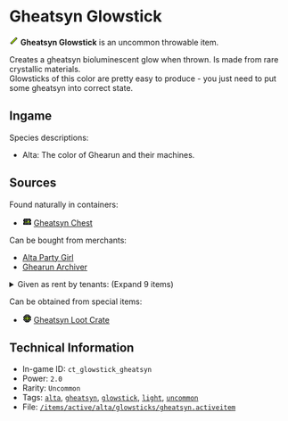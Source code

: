 # Gheatsyn Glowstick

<img src="https://raw.githubusercontent.com/Ceterai/Enternia/main/items/active/alta/glowsticks/gheatsyn.png" alt="Gheatsyn Glowstick icon" loading="lazy" height=16px width="auto" /> **Gheatsyn Glowstick** is an uncommon throwable item.

Creates a gheatsyn bioluminescent glow when thrown. Is made from rare crystallic materials.  
Glowsticks of this color are pretty easy to produce - you just need to put some gheatsyn into correct state.

## Ingame

Species descriptions:

- Alta: The color of Ghearun and their machines.

## Sources

Found naturally in containers:

- <img src="https://raw.githubusercontent.com/Ceterai/Enternia/main/objects/biome/alterash_prime/gheatsyn/decorative/chest/icon.png" alt="Gheatsyn Chest icon" loading="lazy" height=16px width="auto" /> [Gheatsyn Chest](https://ceterai.github.io/MyEnternia/Wiki/GheatsynChest)

Can be bought from merchants:

- [Alta Party Girl](https://ceterai.github.io/MyEnternia/Wiki/AltaPartyGirl)
- [Ghearun Archiver](https://ceterai.github.io/MyEnternia/Wiki/GhearunArchiver)

<details markdown="1"><summary>Given as rent by tenants: (Expand 9 items)</summary>

- [Alta Dancer](https://ceterai.github.io/MyEnternia/Wiki/AltaDancer)
- [Alta Gamer](https://ceterai.github.io/MyEnternia/Wiki/AltaGamer)
- [Alta Hula Dancer](https://ceterai.github.io/MyEnternia/Wiki/AltaHulaDancer)
- [Alta in a Calin Dress](https://ceterai.github.io/MyEnternia/Wiki/AltainaCalinDress)
- [Alta Koywa Dancer](https://ceterai.github.io/MyEnternia/Wiki/AltaKoywaDancer)
- [Alta Neon Dancer](https://ceterai.github.io/MyEnternia/Wiki/AltaNeonDancer)
- [Alta Party Girl](https://ceterai.github.io/MyEnternia/Wiki/AltaPartyGirl)
- [Alta Resort Girl](https://ceterai.github.io/MyEnternia/Wiki/AltaResortGirl)
- [Alta Vibrant Dancer](https://ceterai.github.io/MyEnternia/Wiki/AltaVibrantDancer)

</details>

Can be obtained from special items:

- <img src="https://raw.githubusercontent.com/Ceterai/Enternia/main/items/active/alta/loot/biome/ct_gheatsyn_loot.png" alt="Gheatsyn Loot Crate icon" loading="lazy" height=16px width="auto" /> [Gheatsyn Loot Crate](https://ceterai.github.io/MyEnternia/Wiki/GheatsynLootCrate)

## Technical Information

- In-game ID: `ct_glowstick_gheatsyn`
- Power: `2.0`
- Rarity: `Uncommon`
- Tags: [`alta`](https://ceterai.github.io/MyEnternia/Wiki/Tags/Alta), [`gheatsyn`](https://ceterai.github.io/MyEnternia/Wiki/Tags/Gheatsyn), [`glowstick`](https://ceterai.github.io/MyEnternia/Wiki/Tags/Glowstick), [`light`](https://ceterai.github.io/MyEnternia/Wiki/Tags/Light), [`uncommon`](https://ceterai.github.io/MyEnternia/Wiki/Tags/Uncommon)
- File: [`/items/active/alta/glowsticks/gheatsyn.activeitem`](https://github.com/Ceterai/Enternia/blob/main/items/active/alta/glowsticks/gheatsyn.activeitem)
